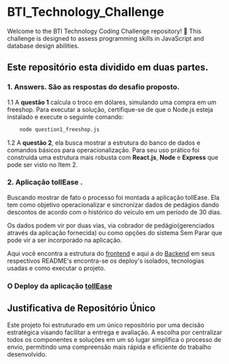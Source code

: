# BTI_Technology_Challenge
Welcome to the BTI Technology Coding Challenge repository! 🚀 This challenge is designed to assess  programming skills in JavaScript and database design abilities.



## Este repositório esta dividido em duas partes.

### 1. Answers. São as respostas do desafio proposto.

  1.1 A **questão 1** calcula o troco em dólares, simulando uma compra em um freeshop. Para executar a solução, certifique-se de que o Node.js esteja instalado e execute o seguinte comando:

```bash
    node question1_freeshop.js
```

  1.2 A **questão 2**, ela busca mostrar a estrutura do banco de dados e comandos básicos para operacionalização. Para seu uso prático foi construída uma estrutura mais robusta com **React.js**, **Node** e **Express** que pode ser visto no Item 2.

### 2. Aplicação tollEase .

Buscando mostrar de fato o processo foi montada a aplicação tollEase. Ela tem como objetivo operacionalizar e sincronizar dados de pedágios dando descontos de acordo com o histórico do veículo em um período de 30 dias.

Os dados podem vir por duas vias, via cobrador de pedágio(gerenciados através da aplicação fornecida) ou como opções do sistema Sem Parar que pode vir a ser incorporado na aplicação. 

Aqui você encontra a estrutura do [frontend](https://github.com/claudiaazambuja/BTI_Technology_Challenge/tree/main/tollEase/toll-front) e aqui a do [Backend](https://github.com/claudiaazambuja/BTI_Technology_Challenge/tree/main/tollEase/toll-api) em seus respectivos README's encontra-se os deploy's isolados, tecnologias usadas e como executar o projeto.

### O Deploy da aplicação [tollEase](https://bti-technology-challenge-xabf.vercel.app/)

## Justificativa de Repositório Único
Este projeto foi estruturado em um único repositório por uma decisão estratégica visando facilitar a entrega e avaliação. A escolha por centralizar todos os componentes e soluções em um só lugar simplifica o processo de envio, permitindo uma compreensão mais rápida e eficiente do trabalho desenvolvido.
